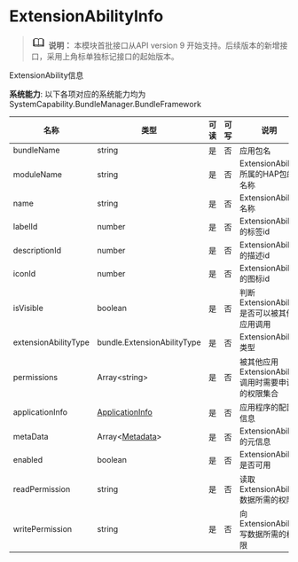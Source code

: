 # ExtensionAbilityInfo



> ![icon-note.gif](public_sys-resources/icon-note.gif) **说明：**
> 本模块首批接口从API version 9 开始支持。后续版本的新增接口，采用上角标单独标记接口的起始版本。



ExtensionAbility信息



**系统能力**: 以下各项对应的系统能力均为SystemCapability.BundleManager.BundleFramework

| 名称                 | 类型                                                 | 可读 | 可写 | 说明                                               |
| -------------------- | ---------------------------------------------------- | ---- | ---- | -------------------------------------------------- |
| bundleName           | string                                               | 是   | 否   | 应用包名                                           |
| moduleName           | string                                               | 是   | 否   | ExtensionAbility所属的HAP包的名称                  |
| name                 | string                                               | 是   | 否   | ExtensionAbility名称                               |
| labelId              | number                                               | 是   | 否   | ExtensionAbility的标签id                           |
| descriptionId        | number                                               | 是   | 否   | ExtensionAbility的描述id                           |
| iconId               | number                                               | 是   | 否   | ExtensionAbility的图标id                           |
| isVisible            | boolean                                              | 是   | 否   | 判断ExtensionAbility是否可以被其他应用调用         |
| extensionAbilityType | bundle.ExtensionAbilityType                          | 是   | 否   | ExtensionAbility类型                               |
| permissions          | Array\<string>                                       | 是   | 否   | 被其他应用ExtensionAbility调用时需要申请的权限集合 |
| applicationInfo      | [ApplicationInfo](js-apis-bundle-ApplicationInfo.md) | 是   | 否   | 应用程序的配置信息                                 |
| metaData             | Array\<[Metadata](js-apis-bundle-Metadata.md)>       | 是   | 否   | ExtensionAbility的元信息                           |
| enabled              | boolean                                              | 是   | 否   | ExtensionAbility是否可用                           |
| readPermission       | string                                               | 是   | 否   | 读取ExtensionAbility数据所需的权限                 |
| writePermission      | string                                               | 是   | 否   | 向ExtensionAbility写数据所需的权限                 |